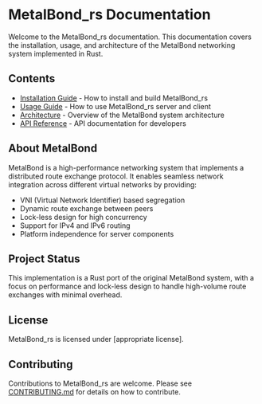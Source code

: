 # MetalBond_rs Documentation

Welcome to the MetalBond_rs documentation. This documentation covers the installation, usage, and architecture of the MetalBond networking system implemented in Rust.

## Contents

- [Installation Guide](installation.md) - How to install and build MetalBond_rs
- [Usage Guide](usage.md) - How to use MetalBond_rs server and client
- [Architecture](architecture.md) - Overview of the MetalBond system architecture
- [API Reference](api.md) - API documentation for developers

## About MetalBond

MetalBond is a high-performance networking system that implements a distributed route exchange protocol. It enables seamless network integration across different virtual networks by providing:

- VNI (Virtual Network Identifier) based segregation
- Dynamic route exchange between peers
- Lock-less design for high concurrency
- Support for IPv4 and IPv6 routing
- Platform independence for server components

## Project Status

This implementation is a Rust port of the original MetalBond system, with a focus on performance and lock-less design to handle high-volume route exchanges with minimal overhead.

## License

MetalBond_rs is licensed under [appropriate license].

## Contributing

Contributions to MetalBond_rs are welcome. Please see [CONTRIBUTING.md](../CONTRIBUTING.md) for details on how to contribute. 